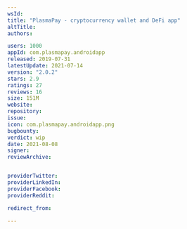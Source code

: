 ```yaml
---
wsId: 
title: "PlasmaPay - cryptocurrency wallet and DeFi app"
altTitle: 
authors:

users: 1000
appId: com.plasmapay.androidapp
released: 2019-07-31
latestUpdate: 2021-07-14
version: "2.0.2"
stars: 2.9
ratings: 27
reviews: 16
size: 151M
website: 
repository: 
issue: 
icon: com.plasmapay.androidapp.png
bugbounty: 
verdict: wip
date: 2021-08-08
signer: 
reviewArchive:


providerTwitter: 
providerLinkedIn: 
providerFacebook: 
providerReddit: 

redirect_from:

---
```



